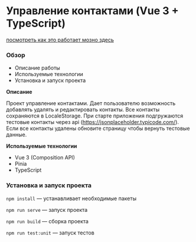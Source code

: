 # Управление контактами (Vue 3 + TypeScript)

<a href="https://llilliillill.github.io/contact-management/">
  посмотреть как это работает мозно здесь
</a>

### Обзор
* Описание работы
* Используемые технологии
* Установка и запуск проекта

**Описание**

Проект управление контактами. Дает пользователю возможность добавлять удалять 
и редактировать контакты. Все контакты сохраняются в LocaleStorage. При старте 
приложения подгружаются тестовые контакты через api (https://jsonplaceholder.typicode.com/). 
Если все контакты удалены обновите страницу чтобы вернуть тестовые данные.

**Используемые технологии**

* Vue 3 (Composition API)
* Pinia
* TypeScript

### Установка и запуск проекта

`npm install` — устанавливает необходимые пакеты

`npm run serve` — запуск проекта

`npm run build` — сборка проекта

`npm run test:unit` — запуск тестов
